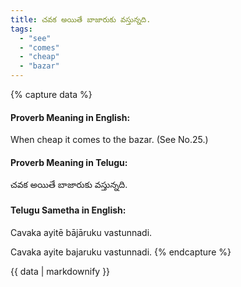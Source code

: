 ```yaml
---
title: చవక అయితే బాజారుకు వస్తున్నది.
tags:
  - "see"
  - "comes"
  - "cheap"
  - "bazar"
---
```


{% capture data %}
#### Proverb Meaning in English:
When cheap it comes to the bazar.
(See No.25.)

#### Proverb Meaning in Telugu:
చవక అయితే బాజారుకు వస్తున్నది.

#### Telugu Sametha in English:
Cavaka ayitē bājāruku vastunnadi.

Cavaka ayite bajaruku vastunnadi.
{% endcapture %}

{{ data | markdownify }}

